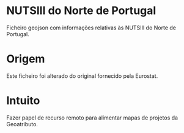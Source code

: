 # NUTSIII do Norte de Portugal

Ficheiro geojson com informações relativas às NUTSIII do Norte de Portugal.

# Origem

Este ficheiro foi alterado do original fornecido pela Eurostat.


# Intuito

Fazer papel de recurso remoto para alimentar mapas de projetos da Geoatributo.

